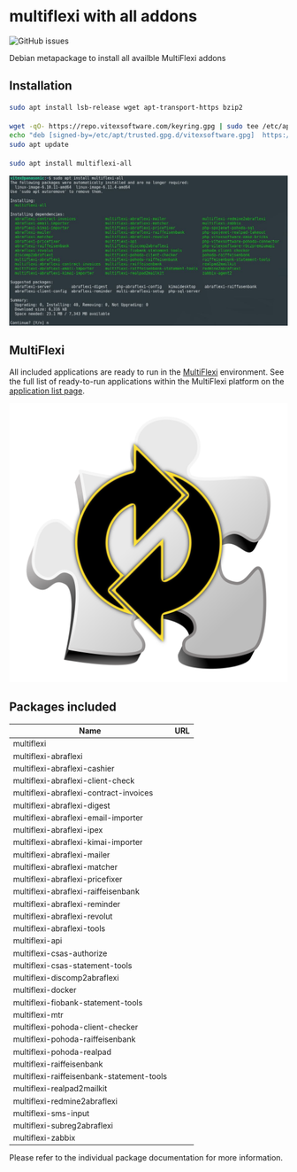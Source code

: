 # multiflexi with all addons

![GitHub issues](https://img.shields.io/github/issues/VitexSoftware/multiflexi-all.svg)

Debian metapackage to install all availble MultiFlexi addons

## Installation
```bash
sudo apt install lsb-release wget apt-transport-https bzip2

wget -qO- https://repo.vitexsoftware.com/keyring.gpg | sudo tee /etc/apt/trusted.gpg.d/vitexsoftware.gpg
echo "deb [signed-by=/etc/apt/trusted.gpg.d/vitexsoftware.gpg]  https://repo.vitexsoftware.com  $(lsb_release -sc) main" | sudo tee /etc/apt/sources.list.d/vitexsoftware.list
sudo apt update

sudo apt install multiflexi-all
```

![img](install.jpg?raw=true)

MultiFlexi
----------

All included applications are ready to run in the [MultiFlexi](https://multiflexi.eu) environment.
See the full list of ready-to-run applications within the MultiFlexi platform on the [application list page](https://www.multiflexi.eu/apps.php).

[![MultiFlexi App](https://github.com/VitexSoftware/MultiFlexi/blob/main/doc/multiflexi-app.svg)](https://www.multiflexi.eu/apps.php)









## Packages included

| Name | URL |
|------|-----|
| multiflexi |  |
| multiflexi-abraflexi |  |
| multiflexi-abraflexi-cashier |  |
| multiflexi-abraflexi-client-check |  |
| multiflexi-abraflexi-contract-invoices |  |
| multiflexi-abraflexi-digest |  |
| multiflexi-abraflexi-email-importer |  |
| multiflexi-abraflexi-ipex |  |
| multiflexi-abraflexi-kimai-importer |  |
| multiflexi-abraflexi-mailer |  |
| multiflexi-abraflexi-matcher |  |
| multiflexi-abraflexi-pricefixer |  |
| multiflexi-abraflexi-raiffeisenbank |  |
| multiflexi-abraflexi-reminder |  |
| multiflexi-abraflexi-revolut |  |
| multiflexi-abraflexi-tools |  |
| multiflexi-api |  |
| multiflexi-csas-authorize |  |
| multiflexi-csas-statement-tools |  |
| multiflexi-discomp2abraflexi |  |
| multiflexi-docker |  |
| multiflexi-fiobank-statement-tools |  |
| multiflexi-mtr |  |
| multiflexi-pohoda-client-checker |  |
| multiflexi-pohoda-raiffeisenbank |  |
| multiflexi-pohoda-realpad |  |
| multiflexi-raiffeisenbank |  |
| multiflexi-raiffeisenbank-statement-tools |  |
| multiflexi-realpad2mailkit |  |
| multiflexi-redmine2abraflexi |  |
| multiflexi-sms-input |  |
| multiflexi-subreg2abraflexi |  |
| multiflexi-zabbix |  |

Please refer to the individual package documentation for more information.
